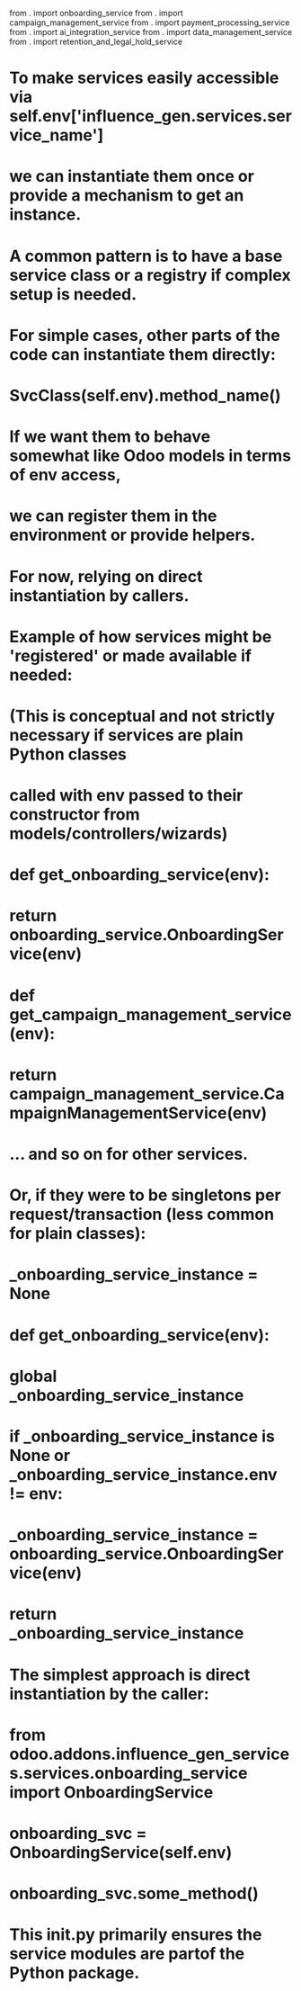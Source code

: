 from . import onboarding_service
from . import campaign_management_service
from . import payment_processing_service
from . import ai_integration_service
from . import data_management_service
from . import retention_and_legal_hold_service

# To make services easily accessible via self.env['influence_gen.services.service_name']
# we can instantiate them once or provide a mechanism to get an instance.
# A common pattern is to have a base service class or a registry if complex setup is needed.
# For simple cases, other parts of the code can instantiate them directly:
# SvcClass(self.env).method_name()
#
# If we want them to behave somewhat like Odoo models in terms of env access,
# we can register them in the environment or provide helpers.
# For now, relying on direct instantiation by callers.

# Example of how services might be 'registered' or made available if needed:
# (This is conceptual and not strictly necessary if services are plain Python classes
#  called with env passed to their constructor from models/controllers/wizards)

# def get_onboarding_service(env):
#     return onboarding_service.OnboardingService(env)

# def get_campaign_management_service(env):
#     return campaign_management_service.CampaignManagementService(env)

# ... and so on for other services.

# Or, if they were to be singletons per request/transaction (less common for plain classes):
# _onboarding_service_instance = None
# def get_onboarding_service(env):
# global _onboarding_service_instance
# if _onboarding_service_instance is None or _onboarding_service_instance.env != env:
# _onboarding_service_instance = onboarding_service.OnboardingService(env)
# return _onboarding_service_instance

# The simplest approach is direct instantiation by the caller:
# from odoo.addons.influence_gen_services.services.onboarding_service import OnboardingService
# onboarding_svc = OnboardingService(self.env)
# onboarding_svc.some_method()
# This __init__.py primarily ensures the service modules are partof the Python package.